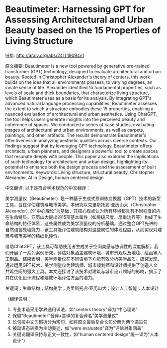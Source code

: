 # Beautimeter: Harnessing GPT for Assessing Architectural and Urban Beauty based on the 15 Properties of Living Structure

链接: http://arxiv.org/abs/2411.19094v1

原文摘要:
Beautimeter is a new tool powered by generative pre-trained transformer (GPT)
technology, designed to evaluate architectural and urban beauty. Rooted in
Christopher Alexander's theory of centers, this work builds on the idea that
all environments possess, to varying degrees, an innate sense of life.
Alexander identified 15 fundamental properties, such as levels of scale and
thick boundaries, that characterize living structure, which Beautimeter uses as
a basis for its analysis. By integrating GPT's advanced natural language
processing capabilities, Beautimeter assesses the extent to which a structure
embodies these 15 properties, enabling a nuanced evaluation of architectural
and urban aesthetics. Using ChatGPT, the tool helps users generate insights
into the perceived beauty and coherence of spaces. We conducted a series of
case studies, evaluating images of architectural and urban environments, as
well as carpets, paintings, and other artifacts. The results demonstrate
Beautimeter's effectiveness in analyzing aesthetic qualities across diverse
contexts. Our findings suggest that by leveraging GPT technology, Beautimeter
offers architects, urban planners, and designers a powerful tool to create
spaces that resonate deeply with people. This paper also explores the
implications of such technology for architecture and urban design, highlighting
its potential to enhance both the design process and the assessment of built
environments. Keywords: Living structure, structural beauty, Christopher
Alexander, AI in Design, human centered design

中文翻译:
以下是符合学术规范的中文翻译：

美学测量仪（Beautimeter）是一种基于生成式预训练变换器（GPT）技术的新型工具，旨在评估建筑与城市美学。本研究以克里斯托弗·亚历山大（Christopher Alexander）的"中心理论"为基础，其核心观点认为所有环境都具有不同程度的内在生命特质。亚历山大提出的15项基本属性（如层级尺度、厚重边界等）构成了生命结构的特征体系，这些属性成为美学测量仪的分析基础。通过整合GPT先进的自然语言处理能力，该工具能评估建筑结构对这些属性的体现程度，从而实现对建筑与城市美学的精细化评价。

借助ChatGPT，该工具可帮助使用者生成关于空间美感与协调性的深度解析。我们开展了一系列案例研究，评估对象涵盖建筑环境、城市景观以及地毯、绘画等人工制品。结果表明，美学测量仪在不同语境下均能有效分析美学品质。研究发现，通过运用GPT技术，美学测量仪为建筑师、城市规划师和设计师提供了创造人文共鸣空间的强大工具。本文还探讨了该技术对建筑与城市设计领域的影响，揭示了其在优化设计流程和建成环境评估方面的潜力。

关键词：生命结构；结构美学；克里斯托弗·亚历山大；设计人工智能；人本设计

（翻译说明：
1. 专业术语采用学界通用译法，如"centers theory"译为"中心理论"
2. 保留"Beautimeter"音译+意译的复合译名"美学测量仪"
3. 长句按中文习惯拆分为短句，如将原文最后复合长句分解为两个递进句
4. 被动语态转换为主动表述，如"were evaluated"译为"评估对象涵盖"
5. 关键词翻译保持与正文一致性，如"human centered design"统一译为"人本设计"）
